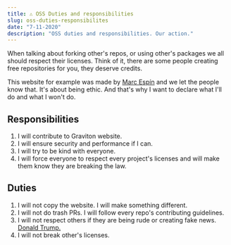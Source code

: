 ```yaml
---
title: ⚠️ OSS Duties and responsibilities
slug: oss-duties-responsibilites
date: "7-11-2020"
description: "OSS duties and responsibilities. Our action."
---
```


When talking about forking other's repos, or using other's packages we all should respect their licenses. Think of it, there are some people creating free repositories for you, they deserve credits.

This website for example was made by [Marc Espín](https://github.com/marc2332) and we let the people know that. It's about being ethic. And that's why I want to declare what I'll do and what I won't do.

## Responsibilities

1. I will contribute to Graviton website.
2. I will ensure security and performance if I can.
3. I will try to be kind with everyone.
4. I will force everyone to respect every project's licenses and will make them know they are breaking the law.

## Duties

1. I will not copy the website. I will make something different.
2. I will not do trash PRs. I will follow every repo's contributing guidelines.
3. I will not respect others if they are being rude or creating fake news. [Donald Trump.](https://twitter.com/realDonaldTrump/status/1325099845045071873)
4. I will not break other's licenses.